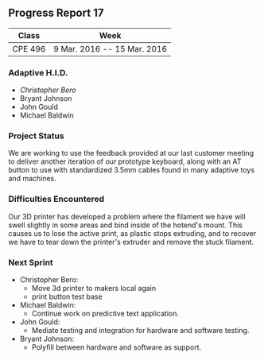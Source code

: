## Progress Report 17

Class | Week
----- | ----
CPE 496 | 9 Mar. 2016 -- 15 Mar. 2016

### Adaptive H.I.D.

<!--- This is a comment
Make sure to use *asterisks* to create italics on the member of whoever created the report
-->

* *Christopher Bero*
* Bryant Johnson
* John Gould
* Michael Baldwin

### Project Status
<!---
Project Status is a review of what was accomplished last week and a description of where we stand going into this sprint. A comparison between goals and actual accomplishments is a good idea.
-->

We are working to use the feedback provided at our last customer meeting to deliver another iteration of our prototype keyboard, along with an AT button to use with standardized 3.5mm cables found in many adaptive toys and machines.

### Difficulties Encountered

<!---
Difficulties Encountered is required. Other teams report losing points if this is missing.
Put here any trouble we had while accomplishing work during the previous sprint/week.
-->

Our 3D printer has developed a problem where the filament we have will swell slightly in some areas and bind inside of the hotend's mount. This causes us to lose the active print, as plastic stops extruding, and to recover we have to tear down the printer's extruder and remove the stuck filament.

### Next Sprint

<!---
Next Sprint should be a list of tasks that each member is going to work towards for the upcomming week.
Make sure to email members on Thursday or Friday so that they can respond with their most recent progress.
-->

* Christopher Bero:
    * Move 3d printer to makers local again
    * print button test base
* Michael Baldwin:
    * Continue work on predictive text application.
* John Gould:
    * Mediate testing and integration for hardware and software testing.
* Bryant Johnson:
    * Polyfill between hardware and software as support.



